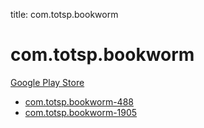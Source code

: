 title: com.totsp.bookworm
# com.totsp.bookworm


[Google Play Store](https://play.google.com/store/apps/details?id=com.totsp.bookworm)


* [com.totsp.bookworm-488](./com.totsp.bookworm-488/)
* [com.totsp.bookworm-1905](./com.totsp.bookworm-1905/)